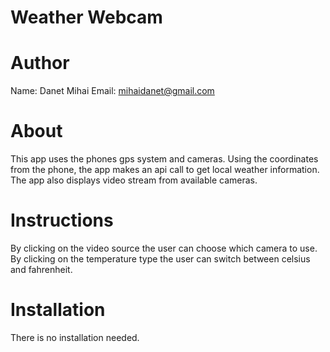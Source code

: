 # Weather Webcam

# Author
Name: Danet Mihai
Email: mihaidanet@gmail.com

# About
This app uses the phones gps system and cameras. Using the coordinates from the phone, the app makes an api call to get local weather information. The app also displays video stream from available cameras.

# Instructions
By clicking on the video source the user can choose which camera to use. By clicking on the temperature type the user can switch between celsius and fahrenheit.

# Installation
There is no installation needed.

